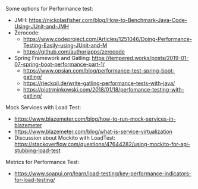 Some options for Performance test:
- JMH: https://nickolasfisher.com/blog/How-to-Benchmark-Java-Code-Using-JUnit-and-JMH
- Zerocode:
  - https://www.codeproject.com/Articles/1251046/Doing-Performance-Testing-Easily-using-JUnit-and-M
  - https://github.com/authorjapps/zerocode
- Spring Framework and Gatling: https://tempered.works/posts/2019-01-07-spring-boot-performance-part-1/
  - https://www.opsian.com/blog/performance-test-spring-boot-gatling/
  - https://rieckpil.de/write-gatling-performance-tests-with-java/
  - https://piotrminkowski.com/2018/01/18/perfomance-testing-with-gatling/

Mock Services with Load Test:
- https://www.blazemeter.com/blog/how-to-run-mock-services-in-blazemeter
- https://www.blazemeter.com/blog/what-is-service-virtualization
- Discussion about Mockito with LoadTest: https://stackoverflow.com/questions/47644282/using-mockito-for-api-stubbing-load-test

Metrics for Performance Test:
- https://www.soapui.org/learn/load-testing/key-performance-indicators-for-load-testing/
